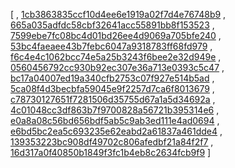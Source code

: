 [
, [1cb3863835ccf10d4ee6e1919a02f7d4e76748b9](https://github.com/facebook/facebook-android-sdk/commit/1cb3863835ccf10d4ee6e1919a02f7d4e76748b9)
, [665a035adfdc58cbf32641acc55891bb8f153523](https://github.com/facebook/facebook-android-sdk/commit/665a035adfdc58cbf32641acc55891bb8f153523)
, [7599ebe7fc08bc4d01bd26ee4d9069a705bfe240](https://github.com/facebook/facebook-android-sdk/commit/7599ebe7fc08bc4d01bd26ee4d9069a705bfe240)
, [53bc4faeaee43b7febc6047a9318783ff68fd979](https://github.com/facebook/facebook-android-sdk/commit/53bc4faeaee43b7febc6047a9318783ff68fd979)
, [f6c4e4c1062bcc74e5a25b3243f6bee2e32d949e](https://github.com/facebook/facebook-android-sdk/commit/f6c4e4c1062bcc74e5a25b3243f6bee2e32d949e)
, [0560456792cc930b92ec307e36a713e0393c5c47](https://github.com/facebook/facebook-android-sdk/commit/0560456792cc930b92ec307e36a713e0393c5c47)
, [bc17a04007ed19a340cfb2753c07f927e514b5ad](https://github.com/facebook/facebook-android-sdk/commit/bc17a04007ed19a340cfb2753c07f927e514b5ad)
, [5ca08f4d3becbfa59045e9f2257d7ca6f8013679](https://github.com/facebook/facebook-android-sdk/commit/5ca08f4d3becbfa59045e9f2257d7ca6f8013679)
, [c78730127651f7281506d35755d67a1a5d34692a](https://github.com/facebook/facebook-android-sdk/commit/c78730127651f7281506d35755d67a1a5d34692a)
, [4c01048cc3df863b7f9700828a56721b395314e6](https://github.com/facebook/facebook-android-sdk/commit/4c01048cc3df863b7f9700828a56721b395314e6)
, [e0a8a08c56bd656bdf5ab5c9ab3ed111e4ad0694](https://github.com/facebook/facebook-android-sdk/commit/e0a8a08c56bd656bdf5ab5c9ab3ed111e4ad0694)
, [e6bd5bc2ea5c693235e62eabd2a61837a461dde4](https://github.com/facebook/facebook-android-sdk/commit/e6bd5bc2ea5c693235e62eabd2a61837a461dde4)
, [139353223bc908df49702c806afedbf21a84f2f7](https://github.com/facebook/facebook-android-sdk/commit/139353223bc908df49702c806afedbf21a84f2f7)
, [16d317a0f40850b1849f3fc1b4eb8c2634fcb9f9](https://github.com/facebook/facebook-android-sdk/commit/16d317a0f40850b1849f3fc1b4eb8c2634fcb9f9)
]